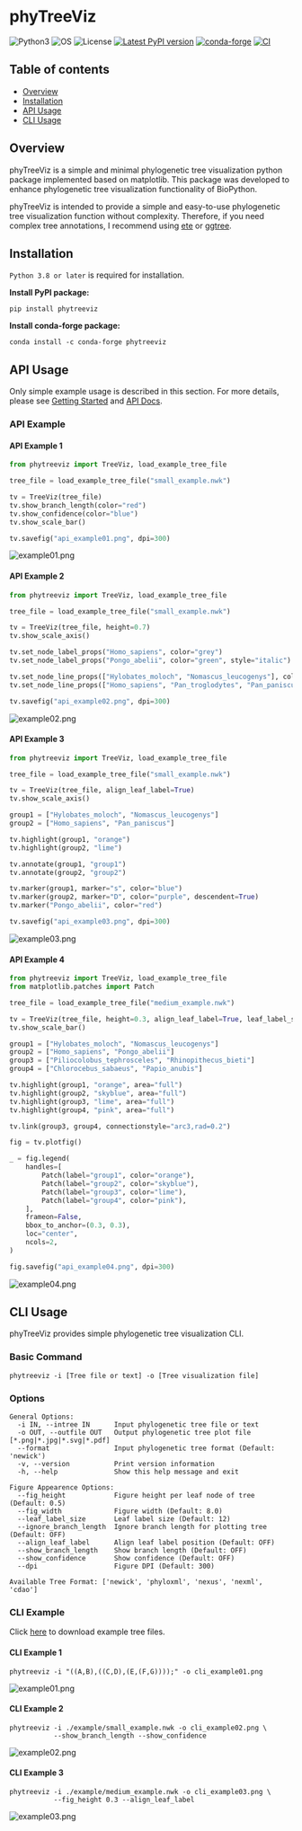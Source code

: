 # phyTreeViz

![Python3](https://img.shields.io/badge/Language-Python3-steelblue)
![OS](https://img.shields.io/badge/OS-_Windows_|_Mac_|_Linux-steelblue)
![License](https://img.shields.io/badge/License-MIT-steelblue)
[![Latest PyPI version](https://img.shields.io/pypi/v/phytreeviz.svg)](https://pypi.python.org/pypi/phytreeviz)
[![conda-forge](https://img.shields.io/conda/vn/conda-forge/phytreeviz.svg?color=green)](https://anaconda.org/conda-forge/phytreeviz)
[![CI](https://github.com/moshi4/phyTreeViz/actions/workflows/ci.yml/badge.svg)](https://github.com/moshi4/phyTreeViz/actions/workflows/ci.yml)

## Table of contents

- [Overview](#overview)
- [Installation](#installation)
- [API Usage](#api-usage)
- [CLI Usage](#cli-usage)

## Overview

phyTreeViz is a simple and minimal phylogenetic tree visualization python package implemented based on matplotlib.
This package was developed to enhance phylogenetic tree visualization functionality of BioPython.

phyTreeViz is intended to provide a simple and easy-to-use phylogenetic tree visualization function without complexity.
Therefore, if you need complex tree annotations, I recommend using [ete](https://github.com/etetoolkit/ete) or [ggtree](https://github.com/YuLab-SMU/ggtree).

## Installation

`Python 3.8 or later` is required for installation.

**Install PyPI package:**

    pip install phytreeviz

**Install conda-forge package:**

    conda install -c conda-forge phytreeviz

## API Usage

Only simple example usage is described in this section.
For more details, please see [Getting Started](https://moshi4.github.io/phyTreeViz/getting_started/) and [API Docs](https://moshi4.github.io/phyTreeViz/api-docs/treeviz/).

### API Example

#### API Example 1

```python
from phytreeviz import TreeViz, load_example_tree_file

tree_file = load_example_tree_file("small_example.nwk")

tv = TreeViz(tree_file)
tv.show_branch_length(color="red")
tv.show_confidence(color="blue")
tv.show_scale_bar()

tv.savefig("api_example01.png", dpi=300)
```

![example01.png](https://raw.githubusercontent.com/moshi4/phyTreeViz/main/docs/images/api_example01.png)  

#### API Example 2

```python
from phytreeviz import TreeViz, load_example_tree_file

tree_file = load_example_tree_file("small_example.nwk")

tv = TreeViz(tree_file, height=0.7)
tv.show_scale_axis()

tv.set_node_label_props("Homo_sapiens", color="grey")
tv.set_node_label_props("Pongo_abelii", color="green", style="italic")

tv.set_node_line_props(["Hylobates_moloch", "Nomascus_leucogenys"], color="orange", lw=2)
tv.set_node_line_props(["Homo_sapiens", "Pan_troglodytes", "Pan_paniscus"], color="magenta", ls="dotted")

tv.savefig("api_example02.png", dpi=300)
```

![example02.png](https://raw.githubusercontent.com/moshi4/phyTreeViz/main/docs/images/api_example02.png)  

#### API Example 3

```python
from phytreeviz import TreeViz, load_example_tree_file

tree_file = load_example_tree_file("small_example.nwk")

tv = TreeViz(tree_file, align_leaf_label=True)
tv.show_scale_axis()

group1 = ["Hylobates_moloch", "Nomascus_leucogenys"]
group2 = ["Homo_sapiens", "Pan_paniscus"]

tv.highlight(group1, "orange")
tv.highlight(group2, "lime")

tv.annotate(group1, "group1")
tv.annotate(group2, "group2")

tv.marker(group1, marker="s", color="blue")
tv.marker(group2, marker="D", color="purple", descendent=True)
tv.marker("Pongo_abelii", color="red")

tv.savefig("api_example03.png", dpi=300)
```

![example03.png](https://raw.githubusercontent.com/moshi4/phyTreeViz/main/docs/images/api_example03.png)  

#### API Example 4

```python
from phytreeviz import TreeViz, load_example_tree_file
from matplotlib.patches import Patch

tree_file = load_example_tree_file("medium_example.nwk")

tv = TreeViz(tree_file, height=0.3, align_leaf_label=True, leaf_label_size=10)
tv.show_scale_bar()

group1 = ["Hylobates_moloch", "Nomascus_leucogenys"]
group2 = ["Homo_sapiens", "Pongo_abelii"]
group3 = ["Piliocolobus_tephrosceles", "Rhinopithecus_bieti"]
group4 = ["Chlorocebus_sabaeus", "Papio_anubis"]

tv.highlight(group1, "orange", area="full")
tv.highlight(group2, "skyblue", area="full")
tv.highlight(group3, "lime", area="full")
tv.highlight(group4, "pink", area="full")

tv.link(group3, group4, connectionstyle="arc3,rad=0.2")

fig = tv.plotfig()

_ = fig.legend(
    handles=[
        Patch(label="group1", color="orange"),
        Patch(label="group2", color="skyblue"),
        Patch(label="group3", color="lime"),
        Patch(label="group4", color="pink"),
    ],
    frameon=False,
    bbox_to_anchor=(0.3, 0.3),
    loc="center",
    ncols=2,
)

fig.savefig("api_example04.png", dpi=300)
```

![example04.png](https://raw.githubusercontent.com/moshi4/phyTreeViz/main/docs/images/api_example04.png)  

## CLI Usage

phyTreeViz provides simple phylogenetic tree visualization CLI.

### Basic Command

    phytreeviz -i [Tree file or text] -o [Tree visualization file]

### Options

    General Options:
      -i IN, --intree IN      Input phylogenetic tree file or text
      -o OUT, --outfile OUT   Output phylogenetic tree plot file [*.png|*.jpg|*.svg|*.pdf]
      --format                Input phylogenetic tree format (Default: 'newick')
      -v, --version           Print version information
      -h, --help              Show this help message and exit

    Figure Appearence Options:
      --fig_height            Figure height per leaf node of tree (Default: 0.5)
      --fig_width             Figure width (Default: 8.0)
      --leaf_label_size       Leaf label size (Default: 12)
      --ignore_branch_length  Ignore branch length for plotting tree (Default: OFF)
      --align_leaf_label      Align leaf label position (Default: OFF)
      --show_branch_length    Show branch length (Default: OFF)
      --show_confidence       Show confidence (Default: OFF)
      --dpi                   Figure DPI (Default: 300)

    Available Tree Format: ['newick', 'phyloxml', 'nexus', 'nexml', 'cdao']

### CLI Example

Click [here](https://github.com/moshi4/phyTreeViz/raw/main/example/example.zip) to download example tree files.  

#### CLI Example 1

    phytreeviz -i "((A,B),((C,D),(E,(F,G))));" -o cli_example01.png

![example01.png](https://raw.githubusercontent.com/moshi4/phyTreeViz/main/docs/images/cli_example01.png)  

#### CLI Example 2

    phytreeviz -i ./example/small_example.nwk -o cli_example02.png \
               --show_branch_length --show_confidence

![example02.png](https://raw.githubusercontent.com/moshi4/phyTreeViz/main/docs/images/cli_example02.png)  

#### CLI Example 3

    phytreeviz -i ./example/medium_example.nwk -o cli_example03.png \
               --fig_height 0.3 --align_leaf_label 

![example03.png](https://raw.githubusercontent.com/moshi4/phyTreeViz/main/docs/images/cli_example03.png)  
